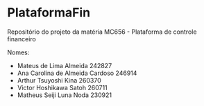 # PlataformaFin
Repositório do projeto da matéria MC656 - Plataforma de controle financeiro

Nomes:
- Mateus de Lima Almeida 242827
- Ana Carolina de Almeida Cardoso 246914
- Arthur Tsuyoshi Kina 260370
- Victor Hoshikawa Satoh 260711
- Matheus Seiji Luna Noda 230921
